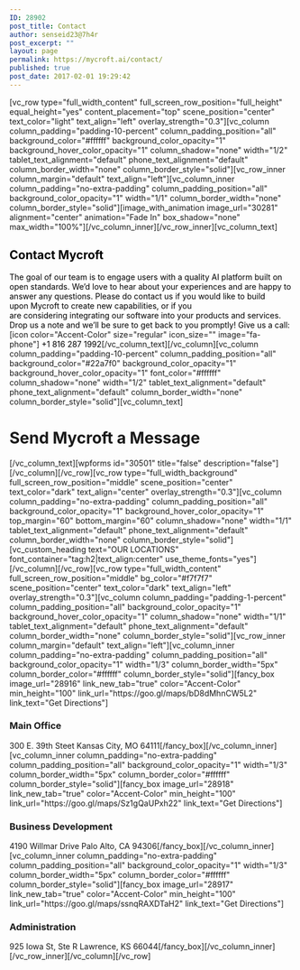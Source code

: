 ```yaml
---
ID: 28902
post_title: Contact
author: senseid23@7h4r
post_excerpt: ""
layout: page
permalink: https://mycroft.ai/contact/
published: true
post_date: 2017-02-01 19:29:42
---
```

[vc_row type="full_width_content" full_screen_row_position="full_height" equal_height="yes" content_placement="top" scene_position="center" text_color="light" text_align="left" overlay_strength="0.3"][vc_column column_padding="padding-10-percent" column_padding_position="all" background_color="#ffffff" background_color_opacity="1" background_hover_color_opacity="1" column_shadow="none" width="1/2" tablet_text_alignment="default" phone_text_alignment="default" column_border_width="none" column_border_style="solid"][vc_row_inner column_margin="default" text_align="left"][vc_column_inner column_padding="no-extra-padding" column_padding_position="all" background_color_opacity="1" width="1/1" column_border_width="none" column_border_style="solid"][image_with_animation image_url="30281" alignment="center" animation="Fade In" box_shadow="none" max_width="100%"][/vc_column_inner][/vc_row_inner][vc_column_text]
<h2><span style="color: #000000;">Contact Mycroft</span></h2>
<span style="color: #000000;">The goal of our team is to engage users with a quality AI platform built on open standards. We’d love to hear about your experiences and are happy to answer any questions.</span>
<span style="color: #000000;">
Please do contact us if you would like to build upon Mycroft to create new capabilities, or if you are considering integrating our software into your products and services.</span>
<span style="color: #000000;">
Drop us a note and we’ll be sure to get back to you promptly!</span>
<span style="color: #000000;">
Give us a call:</span>
[icon color="Accent-Color" size="regular" icon_size="" image="fa-phone"] <span style="color: #000000;">+1 816 287 1992</span>[/vc_column_text][/vc_column][vc_column column_padding="padding-10-percent" column_padding_position="all" background_color="#22a7f0" background_color_opacity="1" background_hover_color_opacity="1" font_color="#ffffff" column_shadow="none" width="1/2" tablet_text_alignment="default" phone_text_alignment="default" column_border_width="none" column_border_style="solid"][vc_column_text]
<h1>Send Mycroft a Message</h1>
[/vc_column_text][wpforms id="30501" title="false" description="false"][/vc_column][/vc_row][vc_row type="full_width_background" full_screen_row_position="middle" scene_position="center" text_color="dark" text_align="center" overlay_strength="0.3"][vc_column column_padding="no-extra-padding" column_padding_position="all" background_color_opacity="1" background_hover_color_opacity="1" top_margin="60" bottom_margin="60" column_shadow="none" width="1/1" tablet_text_alignment="default" phone_text_alignment="default" column_border_width="none" column_border_style="solid"][vc_custom_heading text="OUR LOCATIONS" font_container="tag:h2|text_align:center" use_theme_fonts="yes"][/vc_column][/vc_row][vc_row type="full_width_content" full_screen_row_position="middle" bg_color="#f7f7f7" scene_position="center" text_color="dark" text_align="left" overlay_strength="0.3"][vc_column column_padding="padding-1-percent" column_padding_position="all" background_color_opacity="1" background_hover_color_opacity="1" column_shadow="none" width="1/1" tablet_text_alignment="default" phone_text_alignment="default" column_border_width="none" column_border_style="solid"][vc_row_inner column_margin="default" text_align="left"][vc_column_inner column_padding="no-extra-padding" column_padding_position="all" background_color_opacity="1" width="1/3" column_border_width="5px" column_border_color="#ffffff" column_border_style="solid"][fancy_box image_url="28916" link_new_tab="true" color="Accent-Color" min_height="100" link_url="https://goo.gl/maps/bD8dMhnCW5L2" link_text="Get Directions"]
<h3>Main Office</h3>
300 E. 39th Steet
Kansas City, MO 64111[/fancy_box][/vc_column_inner][vc_column_inner column_padding="no-extra-padding" column_padding_position="all" background_color_opacity="1" width="1/3" column_border_width="5px" column_border_color="#ffffff" column_border_style="solid"][fancy_box image_url="28918" link_new_tab="true" color="Accent-Color" min_height="100" link_url="https://goo.gl/maps/Sz1gQaUPxh22" link_text="Get Directions"]
<h3>Business Development</h3>
4190 Willmar Drive
Palo Alto, CA 94306[/fancy_box][/vc_column_inner][vc_column_inner column_padding="no-extra-padding" column_padding_position="all" background_color_opacity="1" width="1/3" column_border_width="5px" column_border_color="#ffffff" column_border_style="solid"][fancy_box image_url="28917" link_new_tab="true" color="Accent-Color" min_height="100" link_url="https://goo.gl/maps/ssnqRAXDTaH2" link_text="Get Directions"]
<h3>Administration</h3>
925 Iowa St, Ste R
Lawrence, KS 66044[/fancy_box][/vc_column_inner][/vc_row_inner][/vc_column][/vc_row]